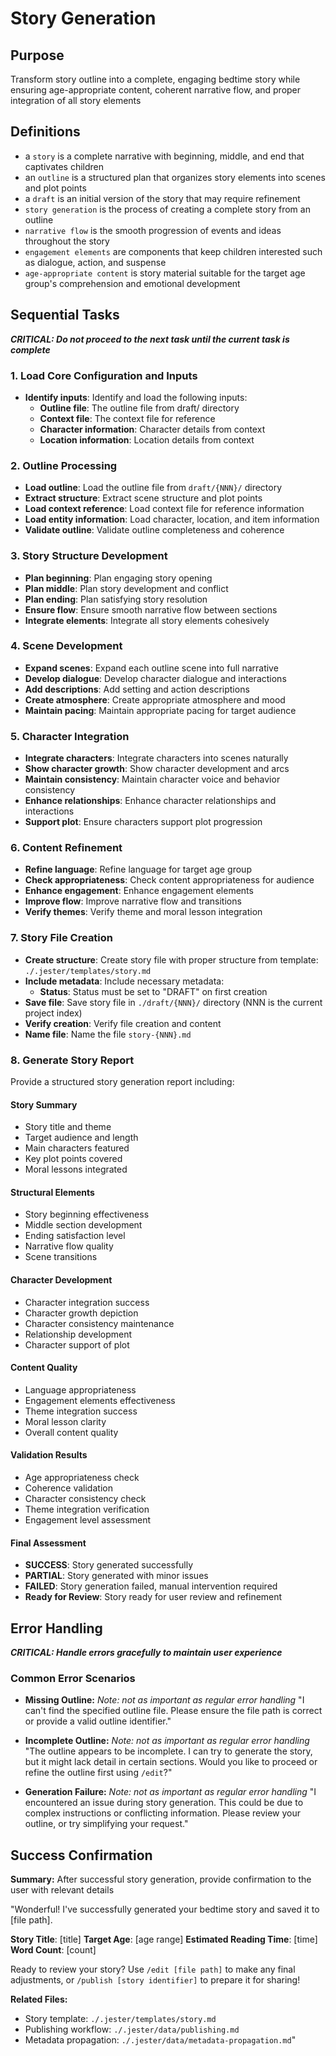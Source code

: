# Story Generation

## Purpose

Transform story outline into a complete, engaging bedtime story while ensuring age-appropriate content, coherent narrative flow, and proper integration of all story elements

## Definitions

- a `story` is a complete narrative with beginning, middle, and end that captivates children
- an `outline` is a structured plan that organizes story elements into scenes and plot points
- a `draft` is an initial version of the story that may require refinement
- `story generation` is the process of creating a complete story from an outline
- `narrative flow` is the smooth progression of events and ideas throughout the story
- `engagement elements` are components that keep children interested such as dialogue, action, and suspense
- `age-appropriate content` is story material suitable for the target age group's comprehension and emotional development

## Sequential Tasks

***CRITICAL: Do not proceed to the next task until the current task is complete***

### 1. Load Core Configuration and Inputs

- **Identify inputs**: Identify and load the following inputs:
  - **Outline file**: The outline file from draft/ directory
  - **Context file**: The context file for reference
  - **Character information**: Character details from context
  - **Location information**: Location details from context

### 2. Outline Processing

- **Load outline**: Load the outline file from `draft/{NNN}/` directory
- **Extract structure**: Extract scene structure and plot points
- **Load context reference**: Load context file for reference information
- **Load entity information**: Load character, location, and item information
- **Validate outline**: Validate outline completeness and coherence

### 3. Story Structure Development

- **Plan beginning**: Plan engaging story opening
- **Plan middle**: Plan story development and conflict
- **Plan ending**: Plan satisfying story resolution
- **Ensure flow**: Ensure smooth narrative flow between sections
- **Integrate elements**: Integrate all story elements cohesively

### 4. Scene Development

- **Expand scenes**: Expand each outline scene into full narrative
- **Develop dialogue**: Develop character dialogue and interactions
- **Add descriptions**: Add setting and action descriptions
- **Create atmosphere**: Create appropriate atmosphere and mood
- **Maintain pacing**: Maintain appropriate pacing for target audience

### 5. Character Integration

- **Integrate characters**: Integrate characters into scenes naturally
- **Show character growth**: Show character development and arcs
- **Maintain consistency**: Maintain character voice and behavior consistency
- **Enhance relationships**: Enhance character relationships and interactions
- **Support plot**: Ensure characters support plot progression

### 6. Content Refinement

- **Refine language**: Refine language for target age group
- **Check appropriateness**: Check content appropriateness for audience
- **Enhance engagement**: Enhance engagement elements
- **Improve flow**: Improve narrative flow and transitions
- **Verify themes**: Verify theme and moral lesson integration

### 7. Story File Creation

- **Create structure**: Create story file with proper structure from template: `./.jester/templates/story.md`
- **Include metadata**: Include necessary metadata:
  - **Status**: Status must be set to "DRAFT" on first creation
- **Save file**: Save story file in `./draft/{NNN}/` directory (NNN is the current project index)
- **Verify creation**: Verify file creation and content
- **Name file**: Name the file `story-{NNN}.md`

### 8. Generate Story Report

Provide a structured story generation report including:

#### Story Summary

- Story title and theme
- Target audience and length
- Main characters featured
- Key plot points covered
- Moral lessons integrated

#### Structural Elements

- Story beginning effectiveness
- Middle section development
- Ending satisfaction level
- Narrative flow quality
- Scene transitions

#### Character Development

- Character integration success
- Character growth depiction
- Character consistency maintenance
- Relationship development
- Character support of plot

#### Content Quality

- Language appropriateness
- Engagement elements effectiveness
- Theme integration success
- Moral lesson clarity
- Overall content quality

#### Validation Results

- Age appropriateness check
- Coherence validation
- Character consistency check
- Theme integration verification
- Engagement level assessment

#### Final Assessment

- **SUCCESS**: Story generated successfully
- **PARTIAL**: Story generated with minor issues
- **FAILED**: Story generation failed, manual intervention required
- **Ready for Review**: Story ready for user review and refinement

## Error Handling

***CRITICAL: Handle errors gracefully to maintain user experience***

### Common Error Scenarios

- **Missing Outline:**
  *Note: not as important as regular error handling*
  "I can't find the specified outline file. Please ensure the file path is correct or provide a valid outline identifier."

- **Incomplete Outline:**
  *Note: not as important as regular error handling*
  "The outline appears to be incomplete. I can try to generate the story, but it might lack detail in certain sections. Would you like to proceed or refine the outline first using `/edit`?"

- **Generation Failure:**
  *Note: not as important as regular error handling*
  "I encountered an issue during story generation. This could be due to complex instructions or conflicting information. Please review your outline, or try simplifying your request."

## Success Confirmation

**Summary:** After successful story generation, provide confirmation to the user with relevant details

"Wonderful! I've successfully generated your bedtime story and saved it to [file path].

**Story Title**: [title]
**Target Age**: [age range]
**Estimated Reading Time**: [time]
**Word Count**: [count]

Ready to review your story? Use `/edit [file path]` to make any final adjustments, or `/publish [story identifier]` to prepare it for sharing!

**Related Files:**
- Story template: `./.jester/templates/story.md`
- Publishing workflow: `./.jester/data/publishing.md`
- Metadata propagation: `./.jester/data/metadata-propagation.md`"